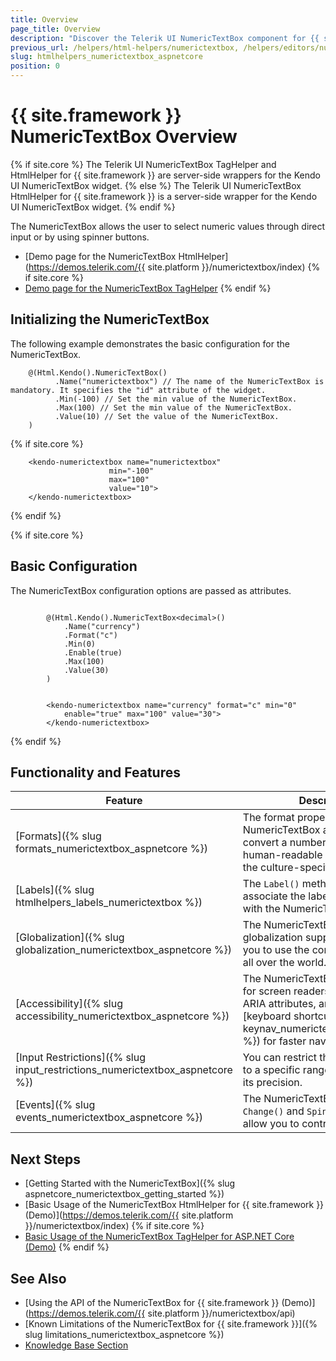 ```yaml
---
title: Overview
page_title: Overview
description: "Discover the Telerik UI NumericTextBox component for {{ site.framework }} that allows the user to select numeric values through direct input or by using spinner buttons"
previous_url: /helpers/html-helpers/numerictextbox, /helpers/editors/numerictextbox/overview
slug: htmlhelpers_numerictextbox_aspnetcore
position: 0
---
```


# {{ site.framework }} NumericTextBox Overview

{% if site.core %}
The Telerik UI NumericTextBox TagHelper and HtmlHelper for {{ site.framework }} are server-side wrappers for the Kendo UI NumericTextBox widget.
{% else %}
The Telerik UI NumericTextBox HtmlHelper for {{ site.framework }} is a server-side wrapper for the Kendo UI NumericTextBox widget.
{% endif %}

The NumericTextBox allows the user to select numeric values through direct input or by using spinner buttons.

* [Demo page for the NumericTextBox HtmlHelper](https://demos.telerik.com/{{ site.platform }}/numerictextbox/index)
{% if site.core %}
* [Demo page for the NumericTextBox TagHelper](https://demos.telerik.com/aspnet-core/numerictextbox/tag-helper)
{% endif %}

## Initializing the NumericTextBox

The following example demonstrates the basic configuration for the NumericTextBox.

```HtmlHelper
    @(Html.Kendo().NumericTextBox()
          .Name("numerictextbox") // The name of the NumericTextBox is mandatory. It specifies the "id" attribute of the widget.
          .Min(-100) // Set the min value of the NumericTextBox.
          .Max(100) // Set the min value of the NumericTextBox.
          .Value(10) // Set the value of the NumericTextBox.
    )
```
{% if site.core %}
```TagHelper
    <kendo-numerictextbox name="numerictextbox"
                      min="-100"
                      max="100"
                      value="10">
    </kendo-numerictextbox>
```
{% endif %}

{% if site.core %}
## Basic Configuration

The NumericTextBox configuration options are passed as attributes.

```HtmlHelper

        @(Html.Kendo().NumericTextBox<decimal>()
            .Name("currency")
            .Format("c")
            .Min(0)
            .Enable(true)
            .Max(100)
            .Value(30)
        )
```
```TagHelper

        <kendo-numerictextbox name="currency" format="c" min="0"
            enable="true" max="100" value="30">
        </kendo-numerictextbox>
```
{% endif %}

## Functionality and Features

| Feature | Description |
|---------|-------------|
| [Formats]({% slug formats_numerictextbox_aspnetcore %})|The format property of the NumericTextBox allows you to convert a number object to a human-readable string by using the culture-specific settings.|
| [Labels]({% slug htmlhelpers_labels_numerictextbox %})|The `Label()` method enables you to associate the label HTML element with the NumericTextBox.|
| [Globalization]({% slug globalization_numerictextbox_aspnetcore %})|The NumericTextBox comes with globalization support that allows you to use the component in apps all over the world.|
| [Accessibility]({% slug accessibility_numerictextbox_aspnetcore %})|The NumericTextBox is accessible for screen readers, supports WAI-ARIA attributes, and delivers [keyboard shortcuts]({% slug keynav_numerictextbox_aspnetcore %}) for faster navigation.|
| [Input Restrictions]({% slug input_restrictions_numerictextbox_aspnetcore %})|You can restrict the accepted value to a specific range and also control its precision.|
| [Events]({% slug events_numerictextbox_aspnetcore %})|The NumericTextBox exposes the `Change()` and `Spin()` events that allow you to control its behavior.|

## Next Steps

* [Getting Started with the NumericTextBox]({% slug aspnetcore_numerictextbox_getting_started %})
* [Basic Usage of the NumericTextBox HtmlHelper for {{ site.framework }} (Demo)](https://demos.telerik.com/{{ site.platform }}/numerictextbox/index)
{% if site.core %}
* [Basic Usage of the NumericTextBox TagHelper for ASP.NET Core (Demo)](https://demos.telerik.com/aspnet-core/numerictextbox/tag-helper)
{% endif %}
## See Also

* [Using the API of the NumericTextBox for {{ site.framework }} (Demo)](https://demos.telerik.com/{{ site.platform }}/numerictextbox/api)
* [Known Limitations of the NumericTextBox for {{ site.framework }}]({% slug limitations_numerictextbox_aspnetcore %})
* [Knowledge Base Section](/knowledge-base)
